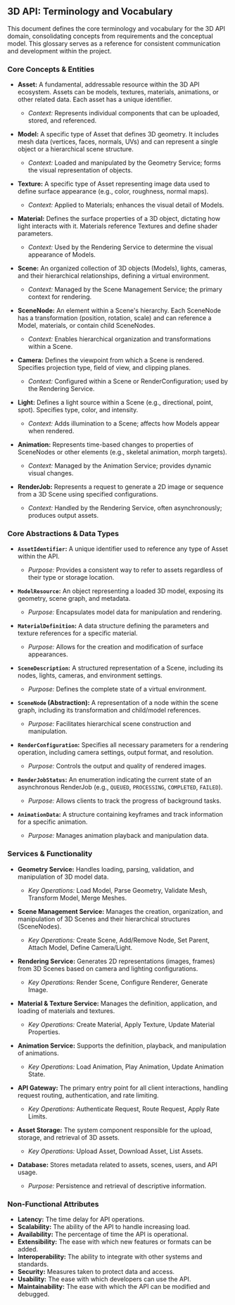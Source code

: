 ## 3D API: Terminology and Vocabulary

This document defines the core terminology and vocabulary for the 3D API domain, consolidating concepts from requirements and the conceptual model. This glossary serves as a reference for consistent communication and development within the project.

### Core Concepts & Entities

*   **Asset:** A fundamental, addressable resource within the 3D API ecosystem. Assets can be models, textures, materials, animations, or other related data. Each asset has a unique identifier.
    *   *Context:* Represents individual components that can be uploaded, stored, and referenced.

*   **Model:** A specific type of Asset that defines 3D geometry. It includes mesh data (vertices, faces, normals, UVs) and can represent a single object or a hierarchical scene structure.
    *   *Context:* Loaded and manipulated by the Geometry Service; forms the visual representation of objects.

*   **Texture:** A specific type of Asset representing image data used to define surface appearance (e.g., color, roughness, normal maps).
    *   *Context:* Applied to Materials; enhances the visual detail of Models.

*   **Material:** Defines the surface properties of a 3D object, dictating how light interacts with it. Materials reference Textures and define shader parameters.
    *   *Context:* Used by the Rendering Service to determine the visual appearance of Models.

*   **Scene:** An organized collection of 3D objects (Models), lights, cameras, and their hierarchical relationships, defining a virtual environment.
    *   *Context:* Managed by the Scene Management Service; the primary context for rendering.

*   **SceneNode:** An element within a Scene's hierarchy. Each SceneNode has a transformation (position, rotation, scale) and can reference a Model, materials, or contain child SceneNodes.
    *   *Context:* Enables hierarchical organization and transformations within a Scene.

*   **Camera:** Defines the viewpoint from which a Scene is rendered. Specifies projection type, field of view, and clipping planes.
    *   *Context:* Configured within a Scene or RenderConfiguration; used by the Rendering Service.

*   **Light:** Defines a light source within a Scene (e.g., directional, point, spot). Specifies type, color, and intensity.
    *   *Context:* Adds illumination to a Scene; affects how Models appear when rendered.

*   **Animation:** Represents time-based changes to properties of SceneNodes or other elements (e.g., skeletal animation, morph targets).
    *   *Context:* Managed by the Animation Service; provides dynamic visual changes.

*   **RenderJob:** Represents a request to generate a 2D image or sequence from a 3D Scene using specified configurations.
    *   *Context:* Handled by the Rendering Service, often asynchronously; produces output assets.

### Core Abstractions & Data Types

*   **`AssetIdentifier`:** A unique identifier used to reference any type of Asset within the API.
    *   *Purpose:* Provides a consistent way to refer to assets regardless of their type or storage location.

*   **`ModelResource`:** An object representing a loaded 3D model, exposing its geometry, scene graph, and metadata.
    *   *Purpose:* Encapsulates model data for manipulation and rendering.

*   **`MaterialDefinition`:** A data structure defining the parameters and texture references for a specific material.
    *   *Purpose:* Allows for the creation and modification of surface appearances.

*   **`SceneDescription`:** A structured representation of a Scene, including its nodes, lights, cameras, and environment settings.
    *   *Purpose:* Defines the complete state of a virtual environment.

*   **`SceneNode` (Abstraction):** A representation of a node within the scene graph, including its transformation and child/model references.
    *   *Purpose:* Facilitates hierarchical scene construction and manipulation.

*   **`RenderConfiguration`:** Specifies all necessary parameters for a rendering operation, including camera settings, output format, and resolution.
    *   *Purpose:* Controls the output and quality of rendered images.

*   **`RenderJobStatus`:** An enumeration indicating the current state of an asynchronous RenderJob (e.g., `QUEUED`, `PROCESSING`, `COMPLETED`, `FAILED`).
    *   *Purpose:* Allows clients to track the progress of background tasks.

*   **`AnimationData`:** A structure containing keyframes and track information for a specific animation.
    *   *Purpose:* Manages animation playback and manipulation data.

### Services & Functionality

*   **Geometry Service:** Handles loading, parsing, validation, and manipulation of 3D model data.
    *   *Key Operations:* Load Model, Parse Geometry, Validate Mesh, Transform Model, Merge Meshes.

*   **Scene Management Service:** Manages the creation, organization, and manipulation of 3D Scenes and their hierarchical structures (SceneNodes).
    *   *Key Operations:* Create Scene, Add/Remove Node, Set Parent, Attach Model, Define Camera/Light.

*   **Rendering Service:** Generates 2D representations (images, frames) from 3D Scenes based on camera and lighting configurations.
    *   *Key Operations:* Render Scene, Configure Renderer, Generate Image.

*   **Material & Texture Service:** Manages the definition, application, and loading of materials and textures.
    *   *Key Operations:* Create Material, Apply Texture, Update Material Properties.

*   **Animation Service:** Supports the definition, playback, and manipulation of animations.
    *   *Key Operations:* Load Animation, Play Animation, Update Animation State.

*   **API Gateway:** The primary entry point for all client interactions, handling request routing, authentication, and rate limiting.
    *   *Key Operations:* Authenticate Request, Route Request, Apply Rate Limits.

*   **Asset Storage:** The system component responsible for the upload, storage, and retrieval of 3D assets.
    *   *Key Operations:* Upload Asset, Download Asset, List Assets.

*   **Database:** Stores metadata related to assets, scenes, users, and API usage.
    *   *Purpose:* Persistence and retrieval of descriptive information.

### Non-Functional Attributes

*   **Latency:** The time delay for API operations.
*   **Scalability:** The ability of the API to handle increasing load.
*   **Availability:** The percentage of time the API is operational.
*   **Extensibility:** The ease with which new features or formats can be added.
*   **Interoperability:** The ability to integrate with other systems and standards.
*   **Security:** Measures taken to protect data and access.
*   **Usability:** The ease with which developers can use the API.
*   **Maintainability:** The ease with which the API can be modified and debugged.